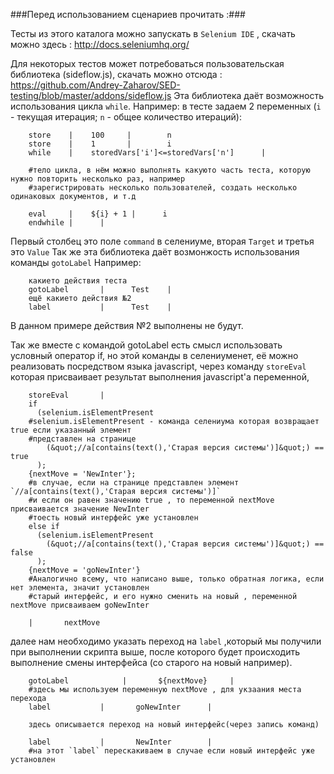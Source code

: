 ###Перед использованием сценариев прочитать :###

Тесты из этого каталога можно запускать в `Selenium IDE` , скачать можно здесь :
http://docs.seleniumhq.org/
        
Для некоторых тестов может потребоваться пользовательская библиотека (sideflow.js), скачать можно отсюда :
https://github.com/Andrey-Zaharov/SED-testing/blob/master/addons/sideflow.js
Эта библиотека даёт возможность использования цикла `while`. 
Например:
в тесте задаем 2 переменных (`i` - текущая итерация; `n` - общее количество итераций):

        store    |    100     |        n
        store    |    1       |        i
        while    |    storedVars['i']<=storedVars['n']      |
        
        #тело цикла, в нём можно выполнять какуюто часть теста, которую нужно повторить несколько раз, например
        #зарегистрировать несколько пользователей, создать несколько одинаковых документов, и т.д
        
        eval     |    ${i} + 1 |      i
        endwhile |      |

Первый столбец это поле `command` в селениуме, вторая `Target` и третья это `Value`
Так же эта библиотека даёт возмонжость использования команды `gotoLabel`
Например:

        какието действия теста
        gotoLabel       |      Test    |
        ещё какието действия №2
        label           |      Test    |
        
В данном примере действия №2 выполнены не будут.

Так же вместе с командой gotoLabel есть смысл использовать условный оператор if, но этой команды в селениуменет, её можно реализовать посредством языка javascript, через команду `storeEval` которая присваивает результат выполнения javascript'a переменной,

        storeEval       |       
        if 
          (selenium.isElementPresent
        #selenium.isElementPresent - команда селениума которая возвращает true если указанный элемент
        #представлен на странице
            (&quot;//a[contains(text(),'Старая версия системы')]&quot;) == true
          );
        {nextMove = 'NewInter'};
        #в случае, если на странице представлен элемент `//a[contains(text(),'Старая версия системы')]`
        #и если он равен значению true , то переменной nextMove присваивается значение NewInter 
        #тоесть новый интерфейс уже установлен
        else if 
          (selenium.isElementPresent
            (&quot;//a[contains(text(),'Старая версия системы')]&quot;) == false
          );
        {nextMove = 'goNewInter'}
        #Аналогично всему, что написано выше, только обратная логика, если нет элемента, значит установлен 
        #старый интерфейс, и его нужно сменить на новый , переменной nextMove присваиваем goNewInter
        
        |       nextMove

далее нам необходимо указать переход на `label` ,который мы получили при выполнении скрипта выше, после которого будет происходить выполнение смены интерфейса (со старого на новый например).

        gotoLabel            |       ${nextMove}     |
        #здесь мы используем переменную nextMove , для укзаания места перехода
        label           |       goNewInter      |
        
        здесь описывается переход на новый интерфейс(через запись команд)
        
        label           |       NewInter        |
        #на этот `label` перескакиваем в случае если новый интерфейс уже установлен



